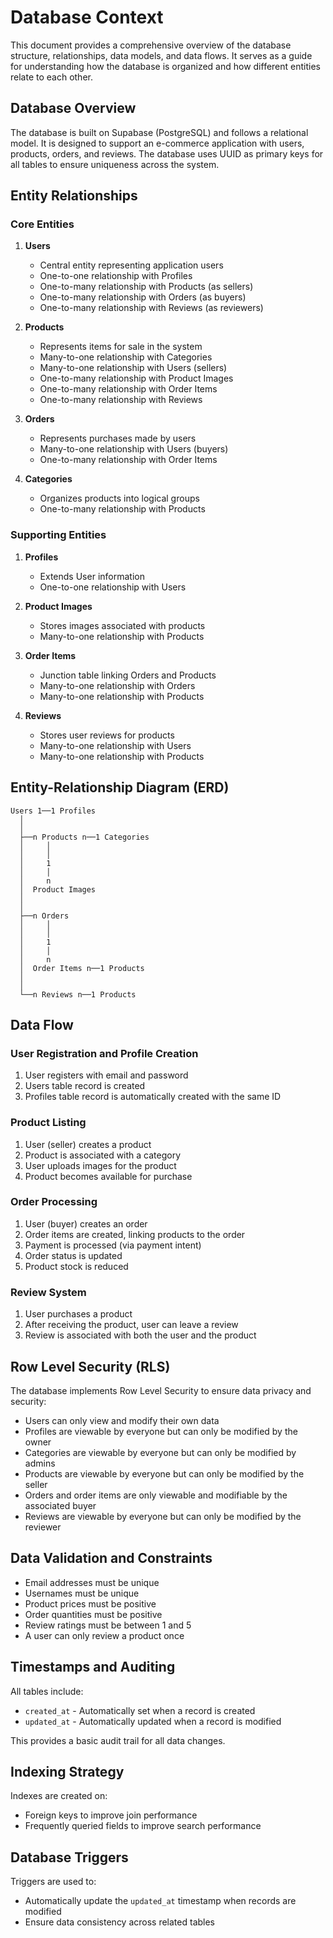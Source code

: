 # Database Context

This document provides a comprehensive overview of the database structure, relationships, data models, and data flows. It serves as a guide for understanding how the database is organized and how different entities relate to each other.

## Database Overview

The database is built on Supabase (PostgreSQL) and follows a relational model. It is designed to support an e-commerce application with users, products, orders, and reviews. The database uses UUID as primary keys for all tables to ensure uniqueness across the system.

## Entity Relationships

### Core Entities

1. **Users**
   - Central entity representing application users
   - One-to-one relationship with Profiles
   - One-to-many relationship with Products (as sellers)
   - One-to-many relationship with Orders (as buyers)
   - One-to-many relationship with Reviews (as reviewers)

2. **Products**
   - Represents items for sale in the system
   - Many-to-one relationship with Categories
   - Many-to-one relationship with Users (sellers)
   - One-to-many relationship with Product Images
   - One-to-many relationship with Order Items
   - One-to-many relationship with Reviews

3. **Orders**
   - Represents purchases made by users
   - Many-to-one relationship with Users (buyers)
   - One-to-many relationship with Order Items

4. **Categories**
   - Organizes products into logical groups
   - One-to-many relationship with Products

### Supporting Entities

1. **Profiles**
   - Extends User information
   - One-to-one relationship with Users

2. **Product Images**
   - Stores images associated with products
   - Many-to-one relationship with Products

3. **Order Items**
   - Junction table linking Orders and Products
   - Many-to-one relationship with Orders
   - Many-to-one relationship with Products

4. **Reviews**
   - Stores user reviews for products
   - Many-to-one relationship with Users
   - Many-to-one relationship with Products

## Entity-Relationship Diagram (ERD)

```
Users 1──1 Profiles
  │
  │
  ├──n Products n──1 Categories
  │     │
  │     │
  │     1
  │     │
  │     n
  │  Product Images
  │
  │
  ├──n Orders
  │     │
  │     │
  │     1
  │     │
  │     n
  │  Order Items n──1 Products
  │
  │
  └──n Reviews n──1 Products
```

## Data Flow

### User Registration and Profile Creation
1. User registers with email and password
2. Users table record is created
3. Profiles table record is automatically created with the same ID

### Product Listing
1. User (seller) creates a product
2. Product is associated with a category
3. User uploads images for the product
4. Product becomes available for purchase

### Order Processing
1. User (buyer) creates an order
2. Order items are created, linking products to the order
3. Payment is processed (via payment intent)
4. Order status is updated
5. Product stock is reduced

### Review System
1. User purchases a product
2. After receiving the product, user can leave a review
3. Review is associated with both the user and the product

## Row Level Security (RLS)

The database implements Row Level Security to ensure data privacy and security:

- Users can only view and modify their own data
- Profiles are viewable by everyone but can only be modified by the owner
- Categories are viewable by everyone but can only be modified by admins
- Products are viewable by everyone but can only be modified by the seller
- Orders and order items are only viewable and modifiable by the associated buyer
- Reviews are viewable by everyone but can only be modified by the reviewer

## Data Validation and Constraints

- Email addresses must be unique
- Usernames must be unique
- Product prices must be positive
- Order quantities must be positive
- Review ratings must be between 1 and 5
- A user can only review a product once

## Timestamps and Auditing

All tables include:
- `created_at` - Automatically set when a record is created
- `updated_at` - Automatically updated when a record is modified

This provides a basic audit trail for all data changes.

## Indexing Strategy

Indexes are created on:
- Foreign keys to improve join performance
- Frequently queried fields to improve search performance

## Database Triggers

Triggers are used to:
- Automatically update the `updated_at` timestamp when records are modified
- Ensure data consistency across related tables
